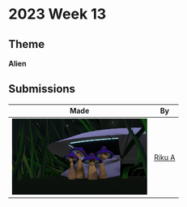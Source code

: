 # 2023 Week 13


## Theme

**Alien**


## Submissions

| Made | By |
|------|----|
| <img src="./RikuA/aliens.png" height="150" /> | [Riku A](./RikuA/) |
